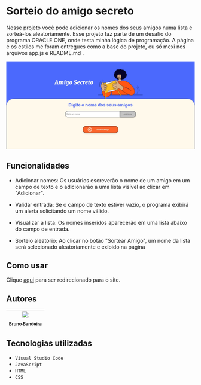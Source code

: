 # Sorteio do amigo secreto
Nesse projeto você pode adicionar os nomes dos seus amigos numa lista e sorteá-los aleatoriamente. Esse projeto faz parte de um desafio do programa ORACLE ONE, onde testa minha lógica de programação. A página e os estilos me foram entregues como a base do projeto, eu só mexi nos arquivos app.js e README.md .


![inicio](/assets/inicio.jpeg)


## Funcionalidades
- Adicionar nomes: Os usuários escreverão o nome de um amigo em um campo de texto e o adicionarão a uma lista visível ao clicar em "Adicionar".

- Validar entrada: Se o campo de texto estiver vazio, o programa exibirá um alerta solicitando um nome válido.

- Visualizar a lista: Os nomes inseridos aparecerão em uma lista abaixo do campo de entrada.

- Sorteio aleatório: Ao clicar no botão "Sortear Amigo", um nome da lista será selecionado aleatoriamente e exibido na página

## Como usar
Clique <a href="https://exemplo.com" target="_blank">aqui</a> para ser redirecionado para o site.

## Autores

| [<img loading="lazy" src="https://avatars.githubusercontent.com/u/113468374?v=4" width=115><br><sub>Bruno Bandeira</sub>](https://github.com/bruno-bandeirah) |
| :---: |

## Tecnologias utilizadas

- ``Visual Studio Code``
- ``JavaScript``
- ``HTML``
- ``CSS``